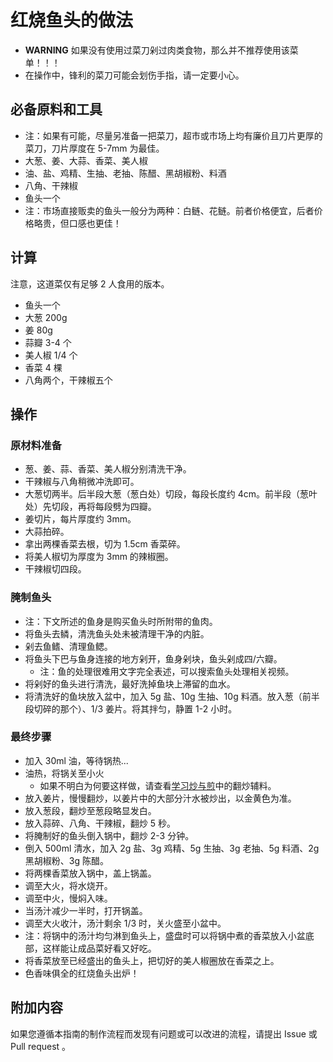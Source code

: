 # 红烧鱼头的做法

- **WARNING** 如果没有使用过菜刀剁过肉类食物，那么并不推荐使用该菜单！！！
- 在操作中，锋利的菜刀可能会划伤手指，请一定要小心。

## 必备原料和工具

- 注：如果有可能，尽量另准备一把菜刀，超市或市场上均有廉价且刀片更厚的菜刀，刀片厚度在 5-7mm 为最佳。
- 大葱、姜、大蒜、香菜、美人椒
- 油、盐、鸡精、生抽、老抽、陈醋、黑胡椒粉、料酒
- 八角、干辣椒
- 鱼头一个
- 注：市场直接贩卖的鱼头一般分为两种：白鲢、花鲢。前者价格便宜，后者价格略贵，但口感也更佳！

## 计算

注意，这道菜仅有足够 2 人食用的版本。

* 鱼头一个
* 大葱 200g
* 姜 80g
* 蒜瓣 3-4 个
* 美人椒 1/4 个
* 香菜 4 棵
* 八角两个，干辣椒五个

## 操作

### 原材料准备

* 葱、姜、蒜、香菜、美人椒分别清洗干净。
* 干辣椒与八角稍微冲洗即可。
* 大葱切两半。后半段大葱（葱白处）切段，每段长度约 4cm。前半段（葱叶处）先切段，再将每段劈为四瓣。
* 姜切片，每片厚度约 3mm。
* 大蒜拍碎。
* 拿出两棵香菜去根，切为 1.5cm 香菜碎。
* 将美人椒切为厚度为 3mm 的辣椒圈。
* 干辣椒切四段。

### 腌制鱼头

* 注：下文所述的鱼身是购买鱼头时所附带的鱼肉。
* 将鱼头去鳞，清洗鱼头处未被清理干净的内脏。
* 剁去鱼鳍、清理鱼鳃。
* 将鱼头下巴与鱼身连接的地方剁开，鱼身剁块，鱼头剁成四/六瓣。
  * 注：鱼的处理很难用文字完全表述，可以搜索鱼头处理相关视频。
* 将剁好的鱼头进行清洗，最好洗掉鱼块上滞留的血水。
* 将清洗好的鱼块放入盆中，加入 5g 盐、10g 生抽、10g 料酒。放入葱（前半段切碎的那个）、1/3 姜片。将其拌匀，静置 1-2 小时。

### 最终步骤

* 加入 30ml 油，等待锅热...
* 油热，将锅关至小火
  * 如果不明白为何要这样做，请查看[学习炒与煎](../../tips/learn/学习炒与煎.md)中的翻炒辅料。
* 放入姜片，慢慢翻炒，以姜片中的大部分汁水被炒出，以金黄色为准。
* 放入葱段，翻炒至葱段略显发白。
* 放入蒜碎、八角、干辣椒，翻炒 5 秒。
* 将腌制好的鱼头倒入锅中，翻炒 2-3 分钟。
* 倒入 500ml 清水，加入 2g 盐、3g 鸡精、5g 生抽、3g 老抽、5g 料酒、2g 黑胡椒粉、3g 陈醋。
* 将两棵香菜放入锅中，盖上锅盖。
* 调至大火，将水烧开。
* 调至中火，慢焖入味。
* 当汤汁减少一半时，打开锅盖。
* 调至大火收汁，汤汁剩余 1/3 时，关火盛至小盆中。
* 注：将锅中的汤汁均匀淋到鱼头上，盛盘时可以将锅中煮的香菜放入小盆底部，这样能让成品菜好看又好吃。
* 将香菜放至已经盛出的鱼头上，把切好的美人椒圈放在香菜之上。
* 色香味俱全的红烧鱼头出炉！

## 附加内容

如果您遵循本指南的制作流程而发现有问题或可以改进的流程，请提出 Issue 或 Pull request 。
